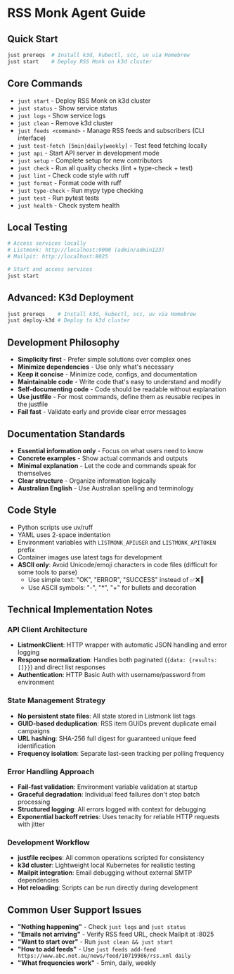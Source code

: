 # RSS Monk Agent Guide

## Quick Start
```bash
just prereqs  # Install k3d, kubectl, scc, uv via Homebrew
just start    # Deploy RSS Monk on k3d cluster
```

## Core Commands
- `just start` - Deploy RSS Monk on k3d cluster
- `just status` - Show service status
- `just logs` - Show service logs
- `just clean` - Remove k3d cluster
- `just feeds <command>` - Manage RSS feeds and subscribers (CLI interface)
- `just test-fetch [5min|daily|weekly]` - Test feed fetching locally
- `just api` - Start API server in development mode
- `just setup` - Complete setup for new contributors
- `just check` - Run all quality checks (lint + type-check + test)
- `just lint` - Check code style with ruff
- `just format` - Format code with ruff
- `just type-check` - Run mypy type checking
- `just test` - Run pytest tests
- `just health` - Check system health

## Local Testing
```bash
# Access services locally
# Listmonk: http://localhost:9000 (admin/admin123)
# Mailpit: http://localhost:8025

# Start and access services
just start
```

## Advanced: K3d Deployment
```bash
just prereqs    # Install k3d, kubectl, scc, uv via Homebrew
just deploy-k3d # Deploy to k3d cluster
```

## Development Philosophy
- **Simplicity first** - Prefer simple solutions over complex ones
- **Minimize dependencies** - Use only what's necessary
- **Keep it concise** - Minimize code, configs, and documentation
- **Maintainable code** - Write code that's easy to understand and modify
- **Self-documenting code** - Code should be readable without explanation
- **Use justfile** - For most commands, define them as reusable recipes in the justfile
- **Fail fast** - Validate early and provide clear error messages

## Documentation Standards
- **Essential information only** - Focus on what users need to know
- **Concrete examples** - Show actual commands and outputs
- **Minimal explanation** - Let the code and commands speak for themselves
- **Clear structure** - Organize information logically
- **Australian English** - Use Australian spelling and terminology

## Code Style
- Python scripts use uv/ruff
- YAML uses 2-space indentation
- Environment variables with `LISTMONK_APIUSER` and `LISTMONK_APITOKEN` prefix
- Container images use latest tags for development
- **ASCII only**: Avoid Unicode/emoji characters in code files (difficult for some tools to parse)
  - Use simple text: "OK", "ERROR", "SUCCESS" instead of ✅❌🎉
  - Use ASCII symbols: "-", "*", "+" for bullets and decoration

## Technical Implementation Notes

### API Client Architecture
- **ListmonkClient**: HTTP wrapper with automatic JSON handling and error logging
- **Response normalization**: Handles both paginated (`{data: {results: []}}`) and direct list responses
- **Authentication**: HTTP Basic Auth with username/password from environment

### State Management Strategy
- **No persistent state files**: All state stored in Listmonk list tags
- **GUID-based deduplication**: RSS item GUIDs prevent duplicate email campaigns  
- **URL hashing**: SHA-256 full digest for guaranteed unique feed identification
- **Frequency isolation**: Separate last-seen tracking per polling frequency

### Error Handling Approach
- **Fail-fast validation**: Environment variable validation at startup
- **Graceful degradation**: Individual feed failures don't stop batch processing
- **Structured logging**: All errors logged with context for debugging
- **Exponential backoff retries**: Uses tenacity for reliable HTTP requests with jitter

### Development Workflow
- **justfile recipes**: All common operations scripted for consistency
- **k3d cluster**: Lightweight local Kubernetes for realistic testing  
- **Mailpit integration**: Email debugging without external SMTP dependencies
- **Hot reloading**: Scripts can be run directly during development

## Common User Support Issues
- **"Nothing happening"** - Check `just logs` and `just status`
- **"Emails not arriving"** - Verify RSS feed URL, check Mailpit at :8025
- **"Want to start over"** - Run `just clean && just start`
- **"How to add feeds"** - Use `just feeds add-feed https://www.abc.net.au/news/feed/10719986/rss.xml daily`
- **"What frequencies work"** - 5min, daily, weekly
